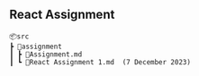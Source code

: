 ## React Assignment
    📦src
    ┣ 📂assignment
    ┃ ┣ 📜Assignment.md
    ┃ ┗ 📜React Assignment 1.md  (7 December 2023)